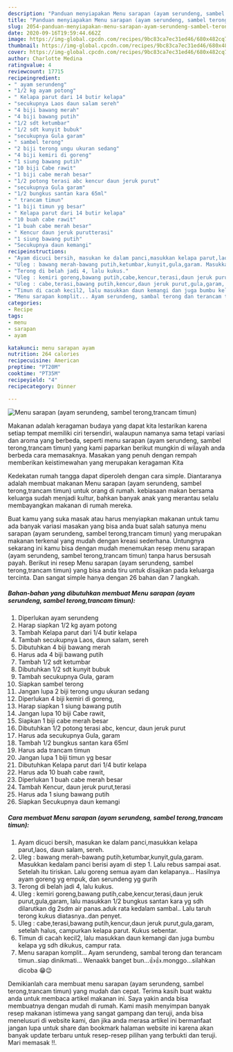 ```yaml
---
description: "Panduan menyiapakan Menu sarapan (ayam serundeng, sambel terong,trancam timun) Teruji"
title: "Panduan menyiapakan Menu sarapan (ayam serundeng, sambel terong,trancam timun) Teruji"
slug: 2054-panduan-menyiapakan-menu-sarapan-ayam-serundeng-sambel-terong-trancam-timun-teruji
date: 2020-09-16T19:59:44.662Z
image: https://img-global.cpcdn.com/recipes/9bc83ca7ec31ed46/680x482cq70/menu-sarapan-ayam-serundeng-sambel-terongtrancam-timun-foto-resep-utama.jpg
thumbnail: https://img-global.cpcdn.com/recipes/9bc83ca7ec31ed46/680x482cq70/menu-sarapan-ayam-serundeng-sambel-terongtrancam-timun-foto-resep-utama.jpg
cover: https://img-global.cpcdn.com/recipes/9bc83ca7ec31ed46/680x482cq70/menu-sarapan-ayam-serundeng-sambel-terongtrancam-timun-foto-resep-utama.jpg
author: Charlotte Medina
ratingvalue: 4
reviewcount: 17715
recipeingredient:
- " ayam serundeng"
- "1/2 kg ayam potong"
- " Kelapa parut dari 14 butir kelapa"
- "secukupnya Laos daun salam sereh"
- "4 biji bawang merah"
- "4 biji bawang putih"
- "1/2 sdt ketumbar"
- "1/2 sdt kunyit bubuk"
- "secukupnya Gula garam"
- " sambel terong"
- "2 biji terong ungu ukuran sedang"
- "4 biji kemiri di goreng"
- "1 siung bawang putih"
- "10 biji Cabe rawit"
- "1 biji cabe merah besar"
- "1/2 potong terasi abc kencur daun jeruk purut"
- "secukupnya Gula garam"
- "1/2 bungkus santan kara 65ml"
- " trancam timun"
- "1 biji timun yg besar"
- " Kelapa parut dari 14 butir kelapa"
- "10 buah cabe rawit"
- "1 buah cabe merah besar"
- " Kencur daun jeruk purutterasi"
- "1 siung bawang putih"
- "Secukupnya daun kemangi"
recipeinstructions:
- "Ayam dicuci bersih, masukan ke dalam panci,masukkan kelapa parut,laos, daun salam, sereh."
- "Uleg : bawang merah-bawang putih,ketumbar,kunyit,gula,garam. Masukkan kedalam panci berisi ayam di step 1. Lalu rebus sampai asat. Setelah itu tiriskan. Lalu goreng semua ayam dan kelapanya... Hasilnya ayam goreng yg empuk, dan serundeng yg gurih"
- "Terong di belah jadi 4, lalu kukus."
- "Uleg : kemiri goreng,bawang putih,cabe,kencur,terasi,daun jeruk purut,gula,garam, lalu masukkan 1/2 bungkus santan kara yg sdh dilarutkan dg 2sdm air panas.aduk rata kedalam sambal.. Lalu taruh terong kukus diatasnya..dan penyet."
- "Uleg : cabe,terasi,bawang putih,kencur,daun jeruk purut,gula,garam, setelah halus, campurkan kelapa parut. Kukus sebentar."
- "Timun di cacah kecil2, lalu masukkan daun kemangi dan juga bumbu kelapa yg sdh dikukus, campur rata."
- "Menu sarapan komplit... Ayam serundeng, sambal terong dan terancam timun..siap dinikmati... Wenaakk banget bun...👍👍.monggo...silahkan dicoba 😁😉"
categories:
- Recipe
tags:
- menu
- sarapan
- ayam

katakunci: menu sarapan ayam 
nutrition: 264 calories
recipecuisine: American
preptime: "PT20M"
cooktime: "PT35M"
recipeyield: "4"
recipecategory: Dinner

---
```



![Menu sarapan (ayam serundeng, sambel terong,trancam timun)](https://img-global.cpcdn.com/recipes/9bc83ca7ec31ed46/680x482cq70/menu-sarapan-ayam-serundeng-sambel-terongtrancam-timun-foto-resep-utama.jpg)

Makanan adalah keragaman budaya yang dapat kita lestarikan karena setiap tempat memiliki ciri tersendiri, walaupun namanya sama tetapi variasi dan aroma yang berbeda, seperti menu sarapan (ayam serundeng, sambel terong,trancam timun) yang kami paparkan berikut mungkin di wilayah anda berbeda cara memasaknya. Masakan yang penuh dengan rempah memberikan keistimewahan yang merupakan keragaman Kita



Kedekatan rumah tangga dapat diperoleh dengan cara simple. Diantaranya adalah membuat makanan Menu sarapan (ayam serundeng, sambel terong,trancam timun) untuk orang di rumah. kebiasaan makan bersama keluarga sudah menjadi kultur, bahkan banyak anak yang merantau selalu membayangkan makanan di rumah mereka.

Buat kamu yang suka masak atau harus menyiapkan makanan untuk tamu ada banyak variasi masakan yang bisa anda buat salah satunya menu sarapan (ayam serundeng, sambel terong,trancam timun) yang merupakan makanan terkenal yang mudah dengan kreasi sederhana. Untungnya sekarang ini kamu bisa dengan mudah menemukan resep menu sarapan (ayam serundeng, sambel terong,trancam timun) tanpa harus bersusah payah.
Berikut ini resep Menu sarapan (ayam serundeng, sambel terong,trancam timun) yang bisa anda tiru untuk disajikan pada keluarga tercinta. Dan sangat simple hanya dengan 26 bahan dan 7 langkah.


<!--inarticleads1-->

##### Bahan-bahan yang dibutuhkan membuat Menu sarapan (ayam serundeng, sambel terong,trancam timun):

1. Diperlukan  ayam serundeng
1. Harap siapkan 1/2 kg ayam potong
1. Tambah  Kelapa parut dari 1/4 butir kelapa
1. Tambah secukupnya Laos, daun salam, sereh
1. Dibutuhkan 4 biji bawang merah
1. Harus ada 4 biji bawang putih
1. Tambah 1/2 sdt ketumbar
1. Dibutuhkan 1/2 sdt kunyit bubuk
1. Tambah secukupnya Gula, garam
1. Siapkan  sambel terong
1. Jangan lupa 2 biji terong ungu ukuran sedang
1. Diperlukan 4 biji kemiri di goreng,
1. Harap siapkan 1 siung bawang putih
1. Jangan lupa 10 biji Cabe rawit,
1. Siapkan 1 biji cabe merah besar
1. Dibutuhkan 1/2 potong terasi abc, kencur, daun jeruk purut
1. Harus ada secukupnya Gula, garam
1. Tambah 1/2 bungkus santan kara 65ml
1. Harus ada  trancam timun
1. Jangan lupa 1 biji timun yg besar
1. Dibutuhkan  Kelapa parut dari 1/4 butir kelapa
1. Harus ada 10 buah cabe rawit,
1. Diperlukan 1 buah cabe merah besar
1. Tambah  Kencur, daun jeruk purut,terasi
1. Harus ada 1 siung bawang putih
1. Siapkan Secukupnya daun kemangi




<!--inarticleads2-->

##### Cara membuat  Menu sarapan (ayam serundeng, sambel terong,trancam timun):

1. Ayam dicuci bersih, masukan ke dalam panci,masukkan kelapa parut,laos, daun salam, sereh.
1. Uleg : bawang merah-bawang putih,ketumbar,kunyit,gula,garam. Masukkan kedalam panci berisi ayam di step 1. Lalu rebus sampai asat. Setelah itu tiriskan. Lalu goreng semua ayam dan kelapanya... Hasilnya ayam goreng yg empuk, dan serundeng yg gurih
1. Terong di belah jadi 4, lalu kukus.
1. Uleg : kemiri goreng,bawang putih,cabe,kencur,terasi,daun jeruk purut,gula,garam, lalu masukkan 1/2 bungkus santan kara yg sdh dilarutkan dg 2sdm air panas.aduk rata kedalam sambal.. Lalu taruh terong kukus diatasnya..dan penyet.
1. Uleg : cabe,terasi,bawang putih,kencur,daun jeruk purut,gula,garam, setelah halus, campurkan kelapa parut. Kukus sebentar.
1. Timun di cacah kecil2, lalu masukkan daun kemangi dan juga bumbu kelapa yg sdh dikukus, campur rata.
1. Menu sarapan komplit... Ayam serundeng, sambal terong dan terancam timun..siap dinikmati... Wenaakk banget bun...👍👍.monggo...silahkan dicoba 😁😉




Demikianlah cara membuat menu sarapan (ayam serundeng, sambel terong,trancam timun) yang mudah dan cepat. Terima kasih buat waktu anda untuk membaca artikel makanan ini. Saya yakin anda bisa membuatnya dengan mudah di rumah. Kami masih menyimpan banyak resep makanan istimewa yang sangat gampang dan teruji, anda bisa menelusuri di website kami, dan jika anda merasa artikel ini bermanfaat jangan lupa untuk share dan bookmark halaman website ini karena akan banyak update terbaru untuk resep-resep pilihan yang terbukti dan teruji. Mari memasak !!. 
